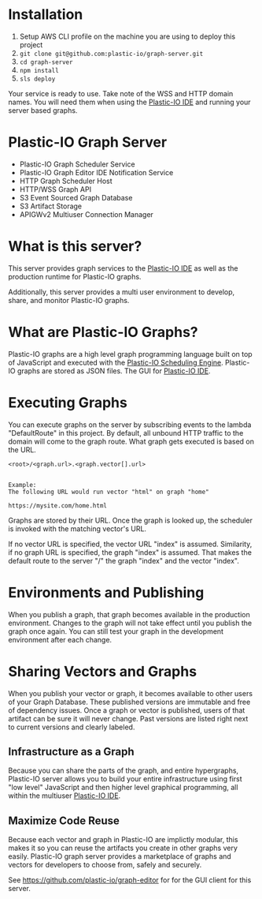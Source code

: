 # Installation

1. Setup AWS CLI profile on the machine you are using to deploy this project
2. `git clone git@github.com:plastic-io/graph-server.git`
3. `cd graph-server`
4. `npm install`
5. `sls deploy`

Your service is ready to use.  Take note of the WSS and HTTP domain names.  You will need them when using the [Plastic-IO IDE](https://github.com/plastic-io/graph-editor) and running your server based graphs.

# Plastic-IO Graph Server

* Plastic-IO Graph Scheduler Service
* Plastic-IO Graph Editor IDE Notification Service
* HTTP Graph Scheduler Host
* HTTP/WSS Graph API
* S3 Event Sourced Graph Database
* S3 Artifact Storage
* APIGWv2 Multiuser Connection Manager

# What is this server?

This server provides graph services to the [Plastic-IO IDE](https://github.com/plastic-io/graph-editor) as well as the production runtime for Plastic-IO graphs.

Additionally, this server provides a multi user environment to develop, share, and monitor Plastic-IO graphs.

# What are Plastic-IO Graphs?

Plastic-IO graphs are a high level graph programming language built on top of JavaScript and executed with the [Plastic-IO Scheduling Engine](https://github.com/plastic-io/plastic-io).  Plastic-IO graphs are stored as JSON files.  The GUI for [Plastic-IO IDE](https://github.com/plastic-io/graph-editor).

# Executing Graphs

You can execute graphs on the server by subscribing events to the lambda "DefaultRoute" in this project.  By default, all unbound HTTP traffic to the domain will come to the graph route.  What graph gets executed is based on the URL.

    <root>/<graph.url>.<graph.vector[].url>


    Example:
    The following URL would run vector "html" on graph "home"

    https://mysite.com/home.html

Graphs are stored by their URL.  Once the graph is looked up, the scheduler is invoked with the matching vector's URL.

If no vector URL is specified, the vector URL "index" is assumed.  Similarity, if no graph URL is specified, the graph "index" is assumed.  That makes the default route to the server "/" the graph "index" and the vector "index".

# Environments and Publishing

When you publish a graph, that graph becomes available in the production environment.  Changes to the graph will not take effect until you publish the graph once again.  You can still test your graph in the development environment after each change.

# Sharing Vectors and Graphs

When you publish your vector or graph, it becomes available to other users of your Graph Database.  These published versions are immutable and free of dependency issues.  Once a graph or vector is published, users of that artifact can be sure it will never change.  Past versions are listed right next to current versions and clearly labeled.

## Infrastructure as a Graph

Because you can share the parts of the graph, and entire hypergraphs, Plastic-IO server allows you to build your entire infrastructure using first "low level" JavaScript and then higher level graphical programming, all within the multiuser [Plastic-IO IDE](https://github.com/plastic-io/graph-editor).

## Maximize Code Reuse

Because each vector and graph in Plastic-IO are implictly modular, this makes it so you can reuse the artifacts you create in other graphs very easily.  Plastic-IO graph server provides a marketplace of graphs and vectors for developers to choose from, safely and securely.

See https://github.com/plastic-io/graph-editor for for the GUI client for this server.


